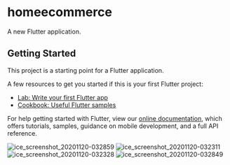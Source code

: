 # homeecommerce

A new Flutter application.

## Getting Started

This project is a starting point for a Flutter application.

A few resources to get you started if this is your first Flutter project:

- [Lab: Write your first Flutter app](https://flutter.dev/docs/get-started/codelab)
- [Cookbook: Useful Flutter samples](https://flutter.dev/docs/cookbook)

For help getting started with Flutter, view our
[online documentation](https://flutter.dev/docs), which offers tutorials,
samples, guidance on mobile development, and a full API reference.


![ice_screenshot_20201120-032859](https://user-images.githubusercontent.com/68629990/99722211-ed786d00-2ae2-11eb-99b0-0a53f475bcc7.png)
![ice_screenshot_20201120-032311](https://user-images.githubusercontent.com/68629990/99722215-ef423080-2ae2-11eb-9591-1fe99431073f.png)
![ice_screenshot_20201120-032328](https://user-images.githubusercontent.com/68629990/99722217-efdac700-2ae2-11eb-8e44-907c1d5e778c.png)
![ice_screenshot_20201120-032849](https://user-images.githubusercontent.com/68629990/99722223-f1a48a80-2ae2-11eb-9175-5df86c6060b4.png)


